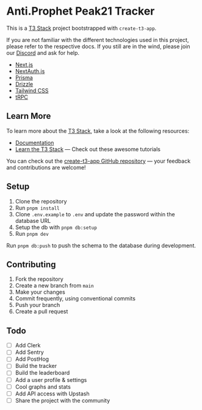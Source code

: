 # Anti.Prophet Peak21 Tracker

This is a [T3 Stack](https://create.t3.gg/) project bootstrapped with `create-t3-app`.

If you are not familiar with the different technologies used in this project, please refer to the respective docs. If you still are in the wind, please join our [Discord](https://t3.gg/discord) and ask for help.

- [Next.js](https://nextjs.org)
- [NextAuth.js](https://next-auth.js.org)
- [Prisma](https://prisma.io)
- [Drizzle](https://orm.drizzle.team)
- [Tailwind CSS](https://tailwindcss.com)
- [tRPC](https://trpc.io)

## Learn More

To learn more about the [T3 Stack](https://create.t3.gg/), take a look at the following resources:

- [Documentation](https://create.t3.gg/)
- [Learn the T3 Stack](https://create.t3.gg/en/faq#what-learning-resources-are-currently-available) — Check out these awesome tutorials

You can check out the [create-t3-app GitHub repository](https://github.com/t3-oss/create-t3-app) — your feedback and contributions are welcome!

## Setup

1. Clone the repository
2. Run `pnpm install`
3. Clone `.env.example` to `.env` and update the password within the database URL
4. Setup the db with `pnpm db:setup`
5. Run `pnpm dev`

Run `pnpm db:push` to push the schema to the database during development.

## Contributing

1. Fork the repository
2. Create a new branch from `main`
3. Make your changes
4. Commit frequently, using conventional commits
5. Push your branch
6. Create a pull request

## Todo

- [ ] Add Clerk
- [ ] Add Sentry
- [ ] Add PostHog
- [ ] Build the tracker
- [ ] Build the leaderboard
- [ ] Add a user profile & settings
- [ ] Cool graphs and stats
- [ ] Add API access with Upstash
- [ ] Share the project with the community
